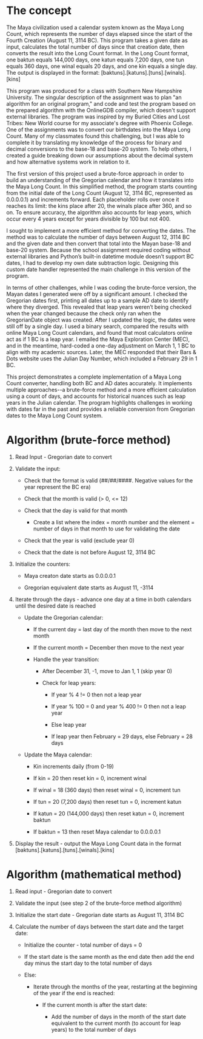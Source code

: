 # The concept

The Maya civilization used a calendar system known as the Maya Long Count, which represents the number of days elapsed since the start of the Fourth Creation (August 11, 3114 BC). This program takes a given date as input, calculates the total number of days since that creation date, then converts the result into the Long Count format. In the Long Count format, one baktun equals 144,000 days, one katun equals 7,200 days, one tun equals 360 days, one winal equals 20 days, and one kin equals a single day. The output is displayed in the format: [baktuns].[katuns].[tuns].[winals].[kins]

This program was produced for a class with Southern New Hampshire University. The singular description of the assignment was to plan "an algorithm for an original program," and code and test the program based on the prepared algorithm with the OnlineGDB compiler, which doesn't support external libraries. The program was inspired by my Buried Cities and Lost Tribes: New World course for my associate's degree with Phoenix College. One of the assignments was to convert our birthdates into the Maya Long Count. Many of my classmates found this challenging, but I was able to complete it by translating my knowledge of the process for binary and decimal conversions to the base-18 and base-20 system. To help others, I created a guide breaking down our assumptions about the decimal system and how alternative systems work in relation to it.

The first version of this project used a brute-force approach in order to build an understanding of the Gregorian calendar and how it translates into the Maya Long Count. In this simplified method, the program starts counting from the initial date of the Long Count (August 12, 3114 BC, represented as 0.0.0.0.1) and increments forward. Each placeholder rolls over once it reaches its limit: the kins place after 20, the winals place after 360, and so on. To ensure accuracy, the algorithm also accounts for leap years, which occur every 4 years except for years divisible by 100 but not 400.

I sought to implement a more efficient method for converting the dates. The method was to calculate the number of days between August 12, 3114 BC and the given date and then convert that total into the Mayan base-18 and base-20 system. Because the school assignment required coding without external libraries and Python’s built-in datetime module doesn’t support BC dates, I had to develop my own date subtraction logic. Designing this custom date handler represented the main challenge in this version of the program.

In terms of other challenges, while I was coding the brute-force version, the Mayan dates I generated were off by a significant amount. I checked the Gregorian dates first, printing all dates up to a sample AD date to identify where they diverged. This revealed that leap years weren’t being checked when the year changed because the check only ran when the GregorianDate object was created. After I updated the logic, the dates were still off by a single day. I used a binary search, compared the results with online Maya Long Count calendars, and found that most calculators online act as if 1 BC is a leap year. I emailed the Maya Exploration Center (MEC), and in the meantime, hard-coded a one-day adjustment on March 1, 1 BC to align with my academic sources. Later, the MEC responded that their Bars & Dots website uses the Julian Day Number, which included a February 29 in 1 BC.

This project demonstrates a complete implementation of a Maya Long Count converter, handling both BC and AD dates accurately. It implements multiple approaches--a brute-force method and a more efficient calculation using a count of days, and accounts for historical nuances such as leap years in the Julian calendar. The program highlights challenges in working with dates far in the past and provides a reliable conversion from Gregorian dates to the Maya Long Count system.

# Algorithm (brute-force method)

1. Read Input - Gregorian date to convert
   
2. Validate the input:

	- Check that the format is valid (##/##/####. Negative values for the year represent the BC era)

	- Check that the month is valid (> 0, <= 12)

	- Check that the day is valid for that month

	  - Create a list where the index = month number and the element = number of days in that month to use for validating the date

	- Check that the year is valid (exclude year 0)

	- Check that the date is not before August 12, 3114 BC

4. Initialize the counters:
   
	- Maya creaton date starts as 0.0.0.0.1

	- Gregorian equivalent date starts as August 11, -3114

6. Iterate through the days - advance one day at a time in both calendars until the desired date is reached

	- Update the Gregorian calendar:

		- If the current day = last day of the month then move to the next month

		- If the current month = December then move to the next year

		- Handle the year transition:

			- After December 31, -1, move to Jan 1, 1 (skip year 0)
   
   			- Check for leap years:
   
   				- If year % 4 != 0 then not a leap year
   
   				- If year % 100 = 0 and year % 400 != 0 then not a leap year
   
   				- Else leap year
   
   				- If leap year then February = 29 days, else February = 28 days
   
	- Update the Maya calendar:

   		- Kin increments daily (from 0-19)
   
   		- If kin = 20 then reset kin = 0, increment winal
   
   		- If winal = 18 (360 days) then reset winal = 0, increment tun
   
   		- If tun = 20 (7,200 days) then reset tun = 0, increment katun
   
    	- If katun = 20 (144,000 days) then reset katun = 0, increment baktun
   
    	- If baktun = 13 then reset Maya calendar to 0.0.0.0.1

7. Display the result - output the Maya Long Count data in the format [baktuns].[katuns].[tuns].[winals].[kins]

# Algorithm (mathematical method)

1. Read input - Gregorian date to convert

2. Validate the input (see step 2 of the brute-force method algorithm)

3. Initialize the start date - Gregorian date starts as August 11, 3114 BC

4. Calculate the number of days between the start date and the target date:

	- Initialize the counter - total number of days = 0

	- If the start date is the same month as the end date then add the end day minus the start day to the total number of days

	- Else:

		- Iterate through the months of the year, restarting at the beginning of the year if the end is reached:

			- If the current month is after the start date:
  
   				- Add the number of days in the month of the start date equivalent to the current month (to account for leap years) to the total number of days
